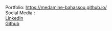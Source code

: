 Portfolio:
https://medamine-bahassou.github.io/ <br>
Social Media : <br>
[LinkedIn](https://ma.linkedin.com/in/mohamed-amine-bahassou-b495a6207) <br>
[Github](https://github.com/Medamine-Bahassou)


